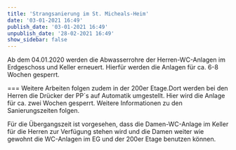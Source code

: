 ```yaml
---
title: 'Strangsanierung im St. Micheals-Heim'
date: '03-01-2021 16:49'
publish_date: '03-01-2021 16:49'
unpublish_date: '28-02-2021 16:49'
show_sidebar: false
---
```


Ab dem 04.01.2020 werden die Abwasserrohre der Herren-WC-Anlagen im Erdgeschoss und Keller erneuert. Hierfür werden die Anlagen für ca. 6-8 Wochen gesperrt.

===
Weitere Arbeiten folgen zudem in der 200er Etage.Dort werden bei den Herren die Drücker der PP´s auf Automatik umgestellt. Hier wird die Anlage für ca. zwei Wochen gesperrt. Weitere Informationen zu den Sanierungszeiten folgen.

Für die Übergangszeit ist vorgesehen, dass die Damen-WC-Anlage im Keller für die Herren zur Verfügung stehen wird und die Damen weiter wie gewohnt die WC-Anlagen im EG und der 200er Etage benutzen können.
